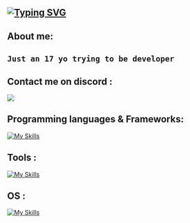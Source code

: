 [![Typing SVG](https://readme-typing-svg.demolab.com?font=Fira+Code&pause=1000&color=F7F7F7&width=435&lines=Hi%2C+I'm+Emilio+aka+pxpichvlo)](https://git.io/typing-svg)
---

## About me:

`Just an 17 yo trying to be developer`
---

## Contact me on discord :
<img src="[https://discord.c99.nl/widget/theme-4/1268009643485954162.png]">

## Programming languages & Frameworks:
[![My Skills](https://skillicons.dev/icons?i=ruby,py,html,css,cpp,bash,lua,powershell)](https://skillicons.dev)

## Tools :
[![My Skills](https://skillicons.dev/icons?i=vscode,emacs,neovim)](https://skillicons.dev)

## OS :
[![My Skills](https://skillicons.dev/icons?i=linux,arch)](https://skillicons.dev)
